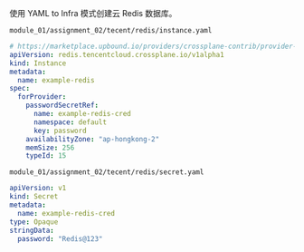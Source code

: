 使用 YAML to Infra 模式创建云 Redis 数据库。

`module_01/assignment_02/tecent/redis/instance.yaml`

```yaml
# https://marketplace.upbound.io/providers/crossplane-contrib/provider-tencentcloud/v0.8.1/resources/redis.tencentcloud.crossplane.io/Instance/v1alpha1
apiVersion: redis.tencentcloud.crossplane.io/v1alpha1
kind: Instance
metadata:
  name: example-redis
spec:
  forProvider:
    passwordSecretRef:
      name: example-redis-cred
      namespace: default
      key: password
    availabilityZone: "ap-hongkong-2"
    memSize: 256
    typeId: 15
```

`module_01/assignment_02/tecent/redis/secret.yaml`

```yaml
apiVersion: v1
kind: Secret
metadata:
  name: example-redis-cred
type: Opaque
stringData:
  password: "Redis@123"
```

